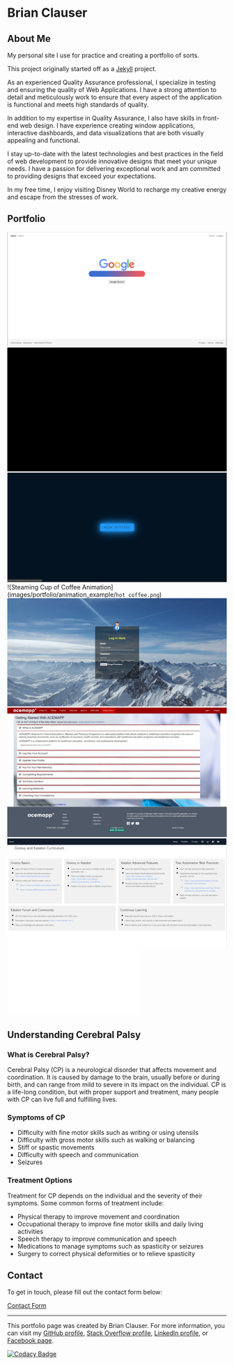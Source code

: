 # Brian Clauser

## About Me

My personal site I use for practice and creating a portfolio of sorts.

This project originally started off as a [Jekyll](https://jekyllrb.com) project.

As an experienced Quality Assurance professional, I specialize in testing and ensuring the quality of Web Applications. I have a strong attention to detail and meticulously work to ensure that every aspect of the application is functional and meets high standards of quality.

In addition to my expertise in Quality Assurance, I also have skills in front-end web design. I have experience creating window applications, interactive dashboards, and data visualizations that are both visually appealing and functional.

I stay up-to-date with the latest technologies and best practices in the field of web development to provide innovative designs that meet your unique needs. I have a passion for delivering exceptional work and am committed to providing designs that exceed your expectations.

In my free time, I enjoy visiting Disney World to recharge my creative energy and escape from the stresses of work.

## Portfolio

![Cloned Google Home Page](images/portfolio/google/google_clone.png)
![Smoke Sign of Clauser](images/portfolio/smoke/port1.gif)
![Neon Button](images/portfolio/neon/neon_screenshot.png)
![Steaming Cup of Coffee Animation](images/portfolio/animation_example/`hot coffee.png`)
![Login Splash Screen](images/portfolio/login_example/login_thumb.png)
![First Getting Started Page Design](images/portfolio/getting_started/gettingstartedactualscreenshot.jpeg)
![Self-made Curriculum](images/portfolio/curriculum/curriculum_image.jpg)
![Vickie Project](vickie/index.html)

## Understanding Cerebral Palsy

### What is Cerebral Palsy?

Cerebral Palsy (CP) is a neurological disorder that affects movement and coordination. It is caused by damage to the brain, usually before or during birth, and can range from mild to severe in its impact on the individual. CP is a life-long condition, but with proper support and treatment, many people with CP can live full and fulfilling lives.

### Symptoms of CP

- Difficulty with fine motor skills such as writing or using utensils
- Difficulty with gross motor skills such as walking or balancing
- Stiff or spastic movements
- Difficulty with speech and communication
- Seizures

### Treatment Options

Treatment for CP depends on the individual and the severity of their symptoms. Some common forms of treatment include:

- Physical therapy to improve movement and coordination
- Occupational therapy to improve fine motor skills and daily living activities
- Speech therapy to improve communication and speech
- Medications to manage symptoms such as spasticity or seizures
- Surgery to correct physical deformities or to relieve spasticity

## Contact

To get in touch, please fill out the contact form below:

[Contact Form](https://formspree.io/f/xjvlrzgp)

---

This portfolio page was created by Brian Clauser. For more information, you can visit my [GitHub profile](https://github.com/bdclauser), [Stack Overflow profile](https://stackoverflow.com/users/18369883/pzljug), [LinkedIn profile](https://www.linkedin.com/in/brian-clauser/), or [Facebook page](https://www.facebook.com/brian.d.clauser/).


[![Codacy Badge](https://app.codacy.com/project/badge/Grade/843e822c720e472abe627973305ef0e3)](https://www.codacy.com/gh/bdclauser/Clauser.ninja/dashboard?utm_source=github.com&amp;utm_medium=referral&amp;utm_content=bdclauser/Clauser.ninja&amp;utm_campaign=Badge_Grade)
